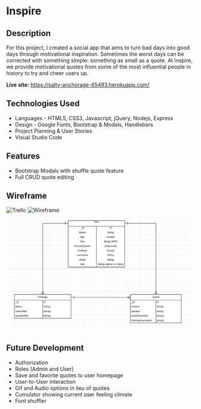 # Inspire
## Description

For this project, I created a social app that aims to turn bad days into good days through motivational inspiration. Sometimes the worst days can be corrected with something simple: something as small as a quote. At Inspire, we provide motivational quotes from some of the most influential people in history to try and cheer users up.


**Live site:** <https://salty-anchorage-65493.herokuapp.com/>

## Technologies Used

  * Languages - HTML5, CSS3, Javascript, jQuery, Nodejs, Express
  * Design - Google Fonts, Bootstrap & Modals, Handlebars
  * Project Planning & User Stories 
  * Visual Studio Code


## Features

  * Bootstrap Modals with shuffle quote feature
  * Full CRUD quote editing


## Wireframe

![Trello](https://trello.com/b/C6K0J8Ip/inspire-trello-board)
![Wireframe](https://www.figma.com/file/g3buY6FwvGFzwg4TMHnwPlch/Inspire-Project-2)
![ERD](public/images/Lucid-Charts-ERD.png)


## Future Development

  * Authorization
  * Roles (Admin and User)
  * Save and favorite quotes to user homepage
  * User-to-User interaction
  * Gif and Audio options in lieu of quotes
  * Cumulator showing current user feeling climate
  * Font shuffler